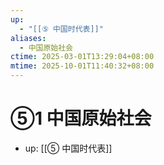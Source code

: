 ```yaml
---
up:
  - "[[⑤ 中国时代表]]"
aliases:
  - 中国原始社会
ctime: 2025-03-01T13:29:04+08:00
mtime: 2025-10-01T11:40:32+08:00
---
```


# ⑤1 中国原始社会

- up: [[⑤ 中国时代表]]
